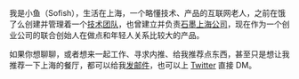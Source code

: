 我是小鱼（Sofish），生活在上海，一个略懂技术、产品的互联网老人，之前在饿了么创建并管理着一个[技术团队](https://github.com/elemefe)，也曾建立并负责[石墨上海公司](https://shimo.im)，现在作为一个创业公司的联合创始人在做点和年轻人关系比较大的产品。

如果你想聊聊，或者想来一起工作、寻求内推、给我推荐点东西，甚至只是想让我推荐一下上海的餐厅，都可以给我[发邮件](mailto:sofish.lin+github@gmail.com)，也可以上 [Twitter](https://twitter.com/sofish) 直接 DM。
